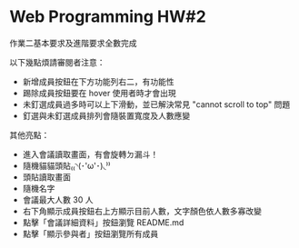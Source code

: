 # Web Programming HW#2

作業二基本要求及進階要求全數完成

以下幾點煩請審閱者注意：

- 新增成員按鈕在下方功能列右二，有功能性
- 踢除成員按鈕要在 hover 使用者時才會出現
- 未釘選成員過多時可以上下滑動，並已解決常見 "cannot scroll to top" 問題
- 釘選與未釘選成員排列會隨裝置寬度及人數應變

其他亮點：

- 進入會議讀取畫面，有會旋轉ㄉ漏斗！
- 隨機貓貓頭貼₍₍◝(･'ω'･)◟⁾⁾
- 頭貼讀取畫面
- 隨機名字
- 會議最大人數 30 人
- 右下角顯示成員按鈕右上方顯示目前人數，文字顏色依人數多寡改變
- 點擊「會議詳細資料」按鈕瀏覽 README.md
- 點擊「顯示參與者」按鈕瀏覽所有成員
